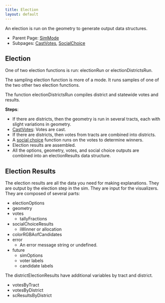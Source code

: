 ```yaml
---
title: Election
layout: default
---
```


An election is run on the geometry to generate output data structures.

- Parent Page: [SimMode](simMode.md)
- Subpages: [CastVotes](castVotes.md), [SocialChoice](socialChoice.md)

## Election

One of two election functions is run: electionRun or electionDistrictsRun.

The sampling election function is more of a mode. It runs samples of one of the two other two election functions.

The function electionDistrictsRun compiles district and statewide votes and results.

**Steps**:

- If there are districts, then the geometry is run in several tracts, each with slight variations in geometry.
- [CastVotes](castVotes.md): Votes are cast.
- If there are districts, then votes from tracts are combined into districts.
- A [social choice](socialChoice.md) function runs on the votes to determine winners.
- Election results are assembled.
- All the options, geometry, votes, and social choice outputs are combined into an electionResults data structure.

## Election Results

The election results are all the data you need for making explanations. They are output by the election step in the sim. They are input for the visualizers. They are composed of several parts:

* electionOptions
* geometry
* votes
  * tallyFractions
* socialChoiceResults
  * iWinner or allocation
* colorRGBAofCandidates
* error
  * An error message string or undefined.
* future
  * simOptions
  * voter labels
  * candidate labels

The districtElectionResults have additional variables by tract and district.

* votesByTract
* votesByDistrict
* scResultsByDistrict

